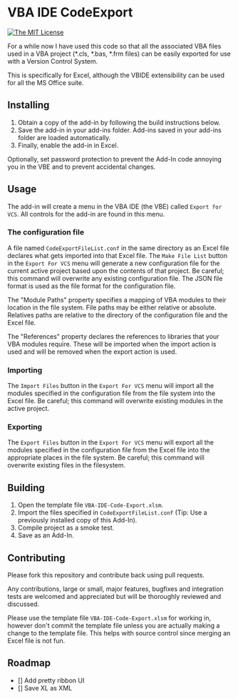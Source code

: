 # VBA IDE CodeExport

[![The MIT License](https://img.shields.io/badge/license-MIT-orange.svg?style=flat-square)](http://opensource.org/licenses/MIT)

For a while now I have used this code so that all the associated VBA files used in a VBA project (*.cls, *.bas, *.frm files) can be easily exported for use with a Version Control System.

This is specifically for Excel, although the VBIDE extensibility can be used for all the MS Office suite.

## Installing

1. Obtain a copy of the add-in by following the build instructions below.
2. Save the add-in in your add-ins folder. Add-ins saved in your add-ins folder are loaded automatically.
3. Finally, enable the add-in in Excel.

Optionally, set password protection to prevent the Add-In code annoying you in the VBE and to prevent accidental changes.

## Usage

The add-in will create a menu in the VBA IDE (the VBE) called `Export for VCS`. All controls for the add-in are found in this menu. 

### The configuration file

A file named `CodeExportFileList.conf` in the same directory as an Excel file declares what gets imported into that Excel file. The `Make File List` button in the `Export For VCS` menu will generate a new configuration file for the current active project based upon the contents of that project. Be careful; this command will overwrite any existing configuration file. The JSON file format is used as the file format for the configuration file.

The "Module Paths" property specifies a mapping of VBA modules to their location in the file system. File paths may be either relative or absolute. Relatives paths are relative to the directory of the configuration file and the Excel file.

The "References" property declares the references to libraries that your VBA modules require. These will be imported when the import action is used and will be removed when the export action is used.

### Importing

The `Import Files` button in the `Export For VCS` menu will import all the modules specified in the configuration file from the file system into the Excel file. Be careful; this command will overwrite existing modules in the active project.

### Exporting

The `Export Files` button in the `Export For VCS` menu will export all the modules specified in the configuration file from the Excel file into the appropriate places in the file system. Be careful; this command will overwrite existing files in the filesystem.

## Building

1. Open the template file `VBA-IDE-Code-Export.xlsm`.
2. Import the files specified in `CodeExportFileList.conf` (Tip: Use a previously installed copy of this Add-In).
3. Compile project as a smoke test.
5. Save as an Add-In.

## Contributing
Please fork this repository and contribute back using pull requests.

Any contributions, large or small, major features, bugfixes and integration tests are welcomed and appreciated but will be thoroughly reviewed and discussed.

Please use the template file `VBA-IDE-Code-Export.xlsm` for working in, however don't commit the template file unless you are actually making a change to the template file. This helps with source control since merging an Excel file is not fun.

## Roadmap

- [] Add pretty ribbon UI
- [] Save XL as XML
